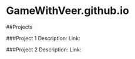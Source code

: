 # GameWithVeer.github.io

##Projects

###Project 1
Description:
Link:


###Project 2
Description:
Link:

